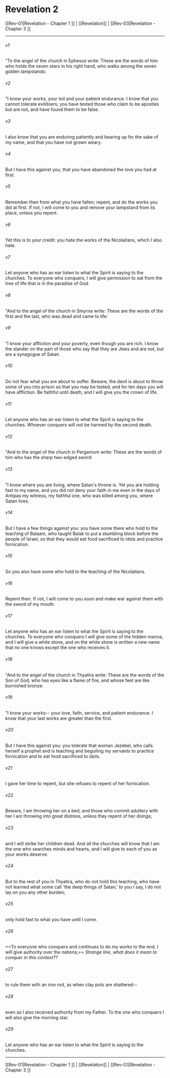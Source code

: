 # Revelation 2

[[Rev-01|Revelation - Chapter 1 ]] | [[Revelation]] | [[Rev-03|Revelation - Chapter 3 ]]
***

###### v1
"To the angel of the church in Ephesus write: These are the words of him who holds the seven stars in his right hand, who walks among the seven golden lampstands:
###### v2
"I know your works, your toil and your patient endurance. I know that you cannot tolerate evildoers; you have tested those who claim to be apostles but are not, and have found them to be false.
###### v3
I also know that you are enduring patiently and bearing up for the sake of my name, and that you have not grown weary.
###### v4
But I have this against you, that you have abandoned the love you had at first.
###### v5
Remember then from what you have fallen; repent, and do the works you did at first. If not, I will come to you and remove your lampstand from its place, unless you repent.
###### v6
Yet this is to your credit: you hate the works of the Nicolaitans, which I also hate.
###### v7
Let anyone who has an ear listen to what the Spirit is saying to the churches. To everyone who conquers, I will give permission to eat from the tree of life that is in the paradise of God.
###### v8
"And to the angel of the church in Smyrna write: These are the words of the first and the last, who was dead and came to life:
###### v9
"I know your affliction and your poverty, even though you are rich. I know the slander on the part of those who say that they are Jews and are not, but are a synagogue of Satan.
###### v10
Do not fear what you are about to suffer. Beware, the devil is about to throw some of you into prison so that you may be tested, and for ten days you will have affliction. Be faithful until death, and I will give you the crown of life.
###### v11
Let anyone who has an ear listen to what the Spirit is saying to the churches. Whoever conquers will not be harmed by the second death.
###### v12
"And to the angel of the church in Pergamum write: These are the words of him who has the sharp two-edged sword:
###### v13
"I know where you are living, where Satan's throne is. Yet you are holding fast to my name, and you did not deny your faith in me even in the days of Antipas my witness, my faithful one, who was killed among you, where Satan lives.
###### v14
But I have a few things against you: you have some there who hold to the teaching of Balaam, who taught Balak to put a stumbling block before the people of Israel, so that they would eat food sacrificed to idols and practice fornication.
###### v15
So you also have some who hold to the teaching of the Nicolaitans.
###### v16
Repent then. If not, I will come to you soon and make war against them with the sword of my mouth.
###### v17
Let anyone who has an ear listen to what the Spirit is saying to the churches. To everyone who conquers I will give some of the hidden manna, and I will give a white stone, and on the white stone is written a new name that no one knows except the one who receives it.
###### v18
"And to the angel of the church in Thyatira write: These are the words of the Son of God, who has eyes like a flame of fire, and whose feet are like burnished bronze:
###### v19
"I know your works-- your love, faith, service, and patient endurance. I know that your last works are greater than the first.
###### v20
But I have this against you: you tolerate that woman Jezebel, who calls herself a prophet and is teaching and beguiling my servants to practice fornication and to eat food sacrificed to idols.
###### v21
I gave her time to repent, but she refuses to repent of her fornication.
###### v22
Beware, I am throwing her on a bed, and those who commit adultery with her I am throwing into great distress, unless they repent of her doings;
###### v23
and I will strike her children dead. And all the churches will know that I am the one who searches minds and hearts, and I will give to each of you as your works deserve.
###### v24
But to the rest of you in Thyatira, who do not hold this teaching, who have not learned what some call 'the deep things of Satan,' to you I say, I do not lay on you any other burden;
###### v25
only hold fast to what you have until I come.
###### v26
==To everyone who conquers and continues to do my works to the end, I will give authority over the nations;== *Strange line, what does it mean to conquer in this context??*
###### v27
to rule them with an iron rod, as when clay pots are shattered--
###### v28
even as I also received authority from my Father. To the one who conquers I will also give the morning star.
###### v29
Let anyone who has an ear listen to what the Spirit is saying to the churches.

***

[[Rev-01|Revelation - Chapter 1 ]] | [[Revelation]] | [[Rev-03|Revelation - Chapter 3 ]]
